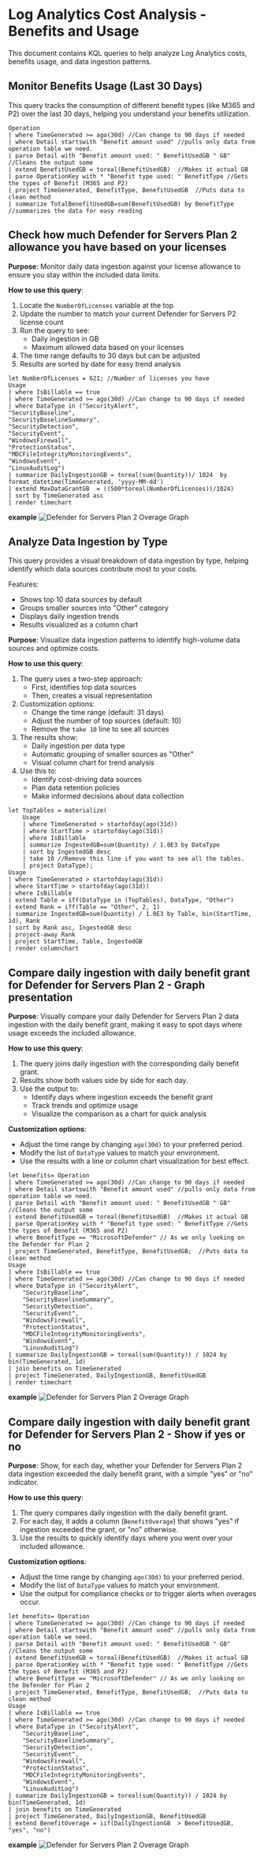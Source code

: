 # Log Analytics Cost Analysis - Benefits and Usage

This document contains KQL queries to help analyze Log Analytics costs, benefits usage, and data ingestion patterns.

## Monitor Benefits Usage (Last 30 Days)

This query tracks the consumption of different benefit types (like M365 and P2) over the last 30 days, helping you understand your benefits utilization.

```KQL
Operation
| where TimeGenerated >= ago(30d) //Can change to 90 days if needed
| where Detail startswith "Benefit amount used" //pulls only data from operation table we need.
| parse Detail with "Benefit amount used: " BenefitUsedGB " GB" //Cleans the output some
| extend BenefitUsedGB = toreal(BenefitUsedGB)  //Makes it actual GB
| parse OperationKey with * "Benefit type used: " BenefitType //Gets the types of Benefit (M365 and P2)
| project TimeGenerated, BenefitType, BenefitUsedGB  //Puts data to clean method
| summarize TotalBenefitUsedGB=sum(BenefitUsedGB) by BenefitType  //summarizes the data for easy reading
```

## Check how much Defender for Servers Plan 2 allowance you have based on your licenses

**Purpose**: Monitor daily data ingestion against your license allowance to ensure you stay within the included data limits.

**How to use this query**:
1. Locate the `NumberOfLicenses` variable at the top
2. Update the number to match your current Defender for Servers P2 license count
3. Run the query to see:
   - Daily ingestion in GB
   - Maximum allowed data based on your licenses
4. The time range defaults to 30 days but can be adjusted
5. Results are sorted by date for easy trend analysis

```KQL
let NumberOfLicenses = 621; //Number of licenses you have
Usage
| where IsBillable == true
| where TimeGenerated >= ago(30d) //Can change to 90 days if needed
| where DataType in ("SecurityAlert",
"SecurityBaseline",
"SecurityBaselineSummary",
"SecurityDetection",
"SecurityEvent",
"WindowsFirewall",
"ProtectionStatus",
"MDCFileIntegrityMonitoringEvents",
"WindowsEvent",
"LinuxAuditLog")
| summarize DailyIngestionGB = toreal(sum(Quantity))/ 1024  by format_datetime(TimeGenerated, 'yyyy-MM-dd')
| extend MaxDataGrantGB  = ((500*toreal(NumberOfLicenses))/1024)
| sort by TimeGenerated asc
| render timechart 
```

**example**
![Defender for Servers Plan 2 Overage Graph](./resources/imgs/maxgrantgraph.png)

## Analyze Data Ingestion by Type

This query provides a visual breakdown of data ingestion by type, helping identify which data sources contribute most to your costs.

Features:

- Shows top 10 data sources by default
- Groups smaller sources into "Other" category
- Displays daily ingestion trends
- Results visualized as a column chart

**Purpose**: Visualize data ingestion patterns to identify high-volume data sources and optimize costs.

**How to use this query**:

1. The query uses a two-step approach:
   - First, identifies top data sources
   - Then, creates a visual representation
2. Customization options:
   - Change the time range (default: 31 days)
   - Adjust the number of top sources (default: 10)
   - Remove the `take 10` line to see all sources
3. The results show:
   - Daily ingestion per data type
   - Automatic grouping of smaller sources as "Other"
   - Visual column chart for trend analysis
4. Use this to:
   - Identify cost-driving data sources
   - Plan data retention policies
   - Make informed decisions about data collection

```KQL
let TopTables = materialize(
    Usage
    | where TimeGenerated > startofday(ago(31d))
    | where StartTime > startofday(ago(31d))
    | where IsBillable
    | summarize IngestedGB=sum(Quantity) / 1.0E3 by DataType
    | sort by IngestedGB desc
    | take 10 //Remove this line if you want to see all the tables.
    | project DataType);
Usage
| where TimeGenerated > startofday(ago(31d))
| where StartTime > startofday(ago(31d))
| where IsBillable
| extend Table = iff(DataType in (TopTables), DataType, "Other")
| extend Rank = iff(Table == "Other", 2, 1)
| summarize IngestedGB=sum(Quantity) / 1.0E3 by Table, bin(StartTime, 1d), Rank
| sort by Rank asc, IngestedGB desc
| project-away Rank
| project StartTime, Table, IngestedGB
| render columnchart
```

## Compare daily ingestion with daily benefit grant for Defender for Servers Plan 2 - Graph presentation

**Purpose**: Visually compare your daily Defender for Servers Plan 2 data ingestion with the daily benefit grant, making it easy to spot days where usage exceeds the included allowance.

**How to use this query**:

1. The query joins daily ingestion with the corresponding daily benefit grant.
2. Results show both values side by side for each day.
3. Use the output to:
    - Identify days where ingestion exceeds the benefit grant
    - Track trends and optimize usage
    - Visualize the comparison as a chart for quick analysis

**Customization options**:

- Adjust the time range by changing `ago(30d)` to your preferred period.
- Modify the list of `DataType` values to match your environment.
- Use the results with a line or column chart visualization for best effect.

```KQL
let benefits= Operation
| where TimeGenerated >= ago(30d) //Can change to 90 days if needed
| where Detail startswith "Benefit amount used" //pulls only data from operation table we need.
| parse Detail with "Benefit amount used: " BenefitUsedGB " GB" //Cleans the output some
| extend BenefitUsedGB = toreal(BenefitUsedGB)  //Makes it actual GB
| parse OperationKey with * "Benefit type used: " BenefitType //Gets the types of Benefit (M365 and P2)
| where BenefitType == "MicrosoftDefender" // As we only looking on the Defender for Plan 2
| project TimeGenerated, BenefitType, BenefitUsedGB;  //Puts data to clean method
Usage
| where IsBillable == true
| where TimeGenerated >= ago(30d) //Can change to 90 days if needed
| where DataType in ("SecurityAlert", 
    "SecurityBaseline",
    "SecurityBaselineSummary",
    "SecurityDetection",
    "SecurityEvent",
    "WindowsFirewall",
    "ProtectionStatus",
    "MDCFileIntegrityMonitoringEvents",
    "WindowsEvent",
    "LinuxAuditLog")
| summarize DailyIngestionGB = toreal(sum(Quantity)) / 1024 by bin(TimeGenerated, 1d)
| join benefits on TimeGenerated
| project TimeGenerated, DailyIngestionGB, BenefitUsedGB
| render timechart 
```

**example**
![Defender for Servers Plan 2 Overage Graph](./resources/imgs/overagegraph.png)

## Compare daily ingestion with daily benefit grant for Defender for Servers Plan 2 - Show if yes or no

**Purpose**: Show, for each day, whether your Defender for Servers Plan 2 data ingestion exceeded the daily benefit grant, with a simple "yes" or "no" indicator.

**How to use this query**:

1. The query compares daily ingestion with the daily benefit grant.
2. For each day, it adds a column (`BenefitOverage`) that shows "yes" if ingestion exceeded the grant, or "no" otherwise.
3. Use the results to quickly identify days where you went over your included allowance.

**Customization options**:

- Adjust the time range by changing `ago(30d)` to your preferred period.
- Modify the list of `DataType` values to match your environment.
- Use the output for compliance checks or to trigger alerts when overages occur.

```KQL
let benefits= Operation
| where TimeGenerated >= ago(30d) //Can change to 90 days if needed
| where Detail startswith "Benefit amount used" //pulls only data from operation table we need.
| parse Detail with "Benefit amount used: " BenefitUsedGB " GB" //Cleans the output some
| extend BenefitUsedGB = toreal(BenefitUsedGB)  //Makes it actual GB
| parse OperationKey with * "Benefit type used: " BenefitType //Gets the types of Benefit (M365 and P2)
| where BenefitType == "MicrosoftDefender" // As we only looking on the Defender for Plan 2
| project TimeGenerated, BenefitType, BenefitUsedGB;  //Puts data to clean method
Usage
| where IsBillable == true
| where TimeGenerated >= ago(30d) //Can change to 90 days if needed
| where DataType in ("SecurityAlert", 
    "SecurityBaseline",
    "SecurityBaselineSummary",
    "SecurityDetection",
    "SecurityEvent",
    "WindowsFirewall",
    "ProtectionStatus",
    "MDCFileIntegrityMonitoringEvents",
    "WindowsEvent",
    "LinuxAuditLog")
| summarize DailyIngestionGB = toreal(sum(Quantity)) / 1024 by bin(TimeGenerated, 1d)
| join benefits on TimeGenerated
| project TimeGenerated, DailyIngestionGB, BenefitUsedGB
| extend BenefitOverage = iif(DailyIngestionGB  > BenefitUsedGB, "yes", "no")
```

**example**
![Defender for Servers Plan 2 Overage Graph](./resources/imgs/overagequery.png)

